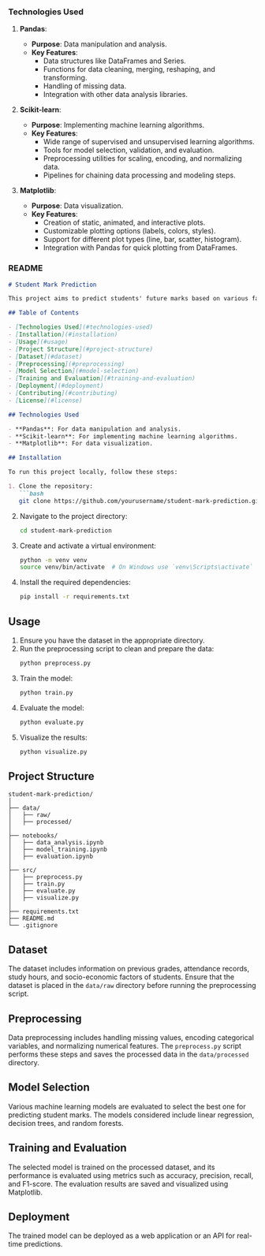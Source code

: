 ### Technologies Used

1. **Pandas**:
   - **Purpose**: Data manipulation and analysis.
   - **Key Features**: 
     - Data structures like DataFrames and Series.
     - Functions for data cleaning, merging, reshaping, and transforming.
     - Handling of missing data.
     - Integration with other data analysis libraries.

2. **Scikit-learn**:
   - **Purpose**: Implementing machine learning algorithms.
   - **Key Features**: 
     - Wide range of supervised and unsupervised learning algorithms.
     - Tools for model selection, validation, and evaluation.
     - Preprocessing utilities for scaling, encoding, and normalizing data.
     - Pipelines for chaining data processing and modeling steps.

3. **Matplotlib**:
   - **Purpose**: Data visualization.
   - **Key Features**: 
     - Creation of static, animated, and interactive plots.
     - Customizable plotting options (labels, colors, styles).
     - Support for different plot types (line, bar, scatter, histogram).
     - Integration with Pandas for quick plotting from DataFrames.

### README

```markdown
# Student Mark Prediction

This project aims to predict students' future marks based on various factors such as previous grades, attendance records, study hours, and socio-economic factors. The project involves data collection, preprocessing, model selection, training, evaluation, and deployment.

## Table of Contents

- [Technologies Used](#technologies-used)
- [Installation](#installation)
- [Usage](#usage)
- [Project Structure](#project-structure)
- [Dataset](#dataset)
- [Preprocessing](#preprocessing)
- [Model Selection](#model-selection)
- [Training and Evaluation](#training-and-evaluation)
- [Deployment](#deployment)
- [Contributing](#contributing)
- [License](#license)

## Technologies Used

- **Pandas**: For data manipulation and analysis.
- **Scikit-learn**: For implementing machine learning algorithms.
- **Matplotlib**: For data visualization.

## Installation

To run this project locally, follow these steps:

1. Clone the repository:
   ```bash
   git clone https://github.com/yourusername/student-mark-prediction.git
   ```
2. Navigate to the project directory:
   ```bash
   cd student-mark-prediction
   ```
3. Create and activate a virtual environment:
   ```bash
   python -m venv venv
   source venv/bin/activate  # On Windows use `venv\Scripts\activate`
   ```
4. Install the required dependencies:
   ```bash
   pip install -r requirements.txt
   ```

## Usage

1. Ensure you have the dataset in the appropriate directory.
2. Run the preprocessing script to clean and prepare the data:
   ```bash
   python preprocess.py
   ```
3. Train the model:
   ```bash
   python train.py
   ```
4. Evaluate the model:
   ```bash
   python evaluate.py
   ```
5. Visualize the results:
   ```bash
   python visualize.py
   ```

## Project Structure

```plaintext
student-mark-prediction/
│
├── data/
│   ├── raw/
│   ├── processed/
│
├── notebooks/
│   ├── data_analysis.ipynb
│   ├── model_training.ipynb
│   ├── evaluation.ipynb
│
├── src/
│   ├── preprocess.py
│   ├── train.py
│   ├── evaluate.py
│   ├── visualize.py
│
├── requirements.txt
├── README.md
└── .gitignore
```

## Dataset

The dataset includes information on previous grades, attendance records, study hours, and socio-economic factors of students. Ensure that the dataset is placed in the `data/raw` directory before running the preprocessing script.

## Preprocessing

Data preprocessing includes handling missing values, encoding categorical variables, and normalizing numerical features. The `preprocess.py` script performs these steps and saves the processed data in the `data/processed` directory.

## Model Selection

Various machine learning models are evaluated to select the best one for predicting student marks. The models considered include linear regression, decision trees, and random forests.

## Training and Evaluation

The selected model is trained on the processed dataset, and its performance is evaluated using metrics such as accuracy, precision, recall, and F1-score. The evaluation results are saved and visualized using Matplotlib.

## Deployment

The trained model can be deployed as a web application or an API for real-time predictions. 
